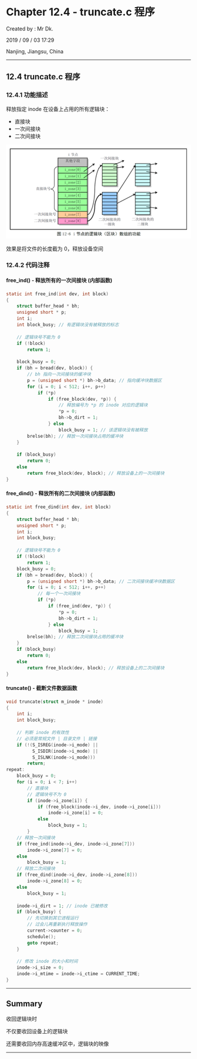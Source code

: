 # Chapter 12.4 - truncate.c 程序

Created by : Mr Dk.

2019 / 09 / 03 17:29

Nanjing, Jiangsu, China

---

## 12.4 truncate.c 程序

### 12.4.1 功能描述

释放指定 inode 在设备上占用的所有逻辑块：

* 直接块
* 一次间接块
* 二次间接块

![12-6](../img/12-6.png)

效果是将文件的长度截为 0，释放设备空间

### 12.4.2 代码注释

#### free_ind() - 释放所有的一次间接块 (内部函数)

```c
static int free_ind(int dev, int block)
{
    struct buffer_head * bh;
    unsigned short * p;
    int i;
    int block_busy; // 有逻辑块没有被释放的标志
    
    // 逻辑块号不能为 0
    if (!block)
        return 1;
    
    block_busy = 0;
    if (bh = bread(dev, block)) {
        // bh 指向一次间接块的缓冲块
        p = (unsigned short *) bh->b_data; // 指向缓冲块数据区
        for (i = 0; i < 512; i++, p++)
            if (*p)
                if (free_block(dev, *p)) {
                    // 释放编号为 *p 的 inode 对应的逻辑块
                    *p = 0;
                    bh->b_dirt = 1;
                } else
                    block_busy = 1; // 该逻辑块没有被释放
        brelse(bh); // 释放一次间接块占用的缓冲块
    }
    
    if (block_busy)
        return 0;
    else
        return free_block(dev, block); // 释放设备上的一次间接块
}
```

#### free_dind() - 释放所有的二次间接块 (内部函数)

```c
static int free_dind(int dev, int block)
{
    struct buffer_head * bh;
    unsigned short * p;
    int i;
    int block_busy;
    
    // 逻辑块号不能为 0
    if (!block)
        return 1;
    block_busy = 0;
    if (bh = bread(dev, block)) {
        p = (unsigned short *) bh->b_data; // 二次间接块缓冲块数据区
        for (i = 0; i < 512; i++, p++)
            // 每一个一次间接块
            if (*p)
                if (free_ind(dev, *p)) {
                    *p = 0;
                    bh->b_dirt = 1;
                } else
                    block_busy = 1;
        brelse(bh); // 释放二次间接块占用的缓冲块
    }
    if (block_busy)
        return 0;
    else
        return free_block(dev, block); // 释放设备上的二次间接块
}
```

#### truncate() - 截断文件数据函数

```c
void truncate(struct m_inode * inode)
{
    int i;
    int block_busy;
    
    // 判断 inode 的有效性
    // 必须是常规文件 | 目录文件 | 链接
    if (!(S_ISREG(inode->i_mode) ||
          S_ISDIR(inode->i_mode) ||
          S_ISLNK(inode->i_mode)))
        return;
repeat:
    block_busy = 0;
    for (i = 0; i < 7; i++)
        // 直接块
        // 逻辑块号不为 0
        if (inode->i_zone[i]) {
            if (free_block(inode->i_dev, inode->i_zone[i]))
                inode->i_zone[i] = 0;
            else
                block_busy = 1;
        }
    // 释放一次间接块
    if (free_ind(inode->i_dev, inode->i_zone[7]))
        inode->i_zone[7] = 0;
    else
        block_busy = 1;
    // 释放二次间接块
    if (free_dind(inode->i_dev, inode->i_zone[8]))
        inode->i_zone[8] = 0;
    else
        block_busy = 1;
    
    inode->i_dirt = 1; // inode 已被修改
    if (block_busy) {
        // 先切换到其它进程运行
        // 过会儿再重新执行释放操作
        current->counter = 0;
        schedule();
        goto repeat;
    }
    
    // 修改 inode 的大小和时间
    inode->i_size = 0;
    inode->i_mtime = inode->i_ctime = CURRENT_TIME;
}
```

---

## Summary

收回逻辑块时

不仅要收回设备上的逻辑块

还需要收回内存高速缓冲区中，逻辑块的映像

---


